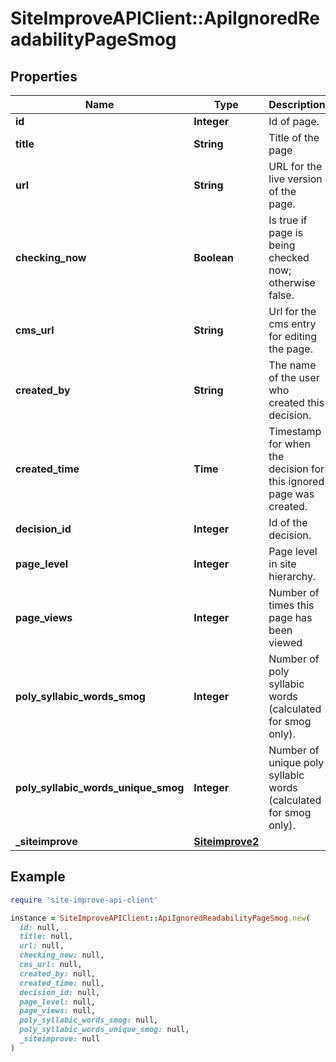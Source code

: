 # SiteImproveAPIClient::ApiIgnoredReadabilityPageSmog

## Properties

| Name | Type | Description | Notes |
| ---- | ---- | ----------- | ----- |
| **id** | **Integer** | Id of page. |  |
| **title** | **String** | Title of the page | [optional] |
| **url** | **String** | URL for the live version of the page. | [optional] |
| **checking_now** | **Boolean** | Is true if page is being checked now; otherwise false. |  |
| **cms_url** | **String** | Url for the cms entry for editing the page. | [optional] |
| **created_by** | **String** | The name of the user who created this decision. | [optional] |
| **created_time** | **Time** | Timestamp for when the decision for this ignored page was created. |  |
| **decision_id** | **Integer** | Id of the decision. |  |
| **page_level** | **Integer** | Page level in site hierarchy. | [optional] |
| **page_views** | **Integer** | Number of times this page has been viewed | [optional] |
| **poly_syllabic_words_smog** | **Integer** | Number of poly syllabic words (calculated for smog only). |  |
| **poly_syllabic_words_unique_smog** | **Integer** | Number of unique poly syllabic words (calculated for smog only). |  |
| **_siteimprove** | [**Siteimprove2**](Siteimprove2.md) |  | [optional] |

## Example

```ruby
require 'site-improve-api-client'

instance = SiteImproveAPIClient::ApiIgnoredReadabilityPageSmog.new(
  id: null,
  title: null,
  url: null,
  checking_now: null,
  cms_url: null,
  created_by: null,
  created_time: null,
  decision_id: null,
  page_level: null,
  page_views: null,
  poly_syllabic_words_smog: null,
  poly_syllabic_words_unique_smog: null,
  _siteimprove: null
)
```

